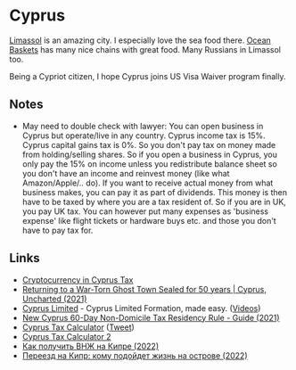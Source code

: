 # Cyprus

[Limassol](https://en.wikipedia.org/wiki/Limassol) is an amazing city. I especially love the sea food there. [Ocean Baskets](https://cyprus.oceanbasket.com/) has many nice chains with great food. Many Russians in Limassol too.

Being a Cypriot citizen, I hope Cyprus joins US Visa Waiver program finally.

## Notes

- May need to double check with lawyer: You can open business in Cyprus but operate/live in any country. Cyprus income tax is 15%. Cyprus capital gains tax is 0%. So you don't pay tax on money made from holding/selling shares. So if you open a business in Cyprus, you only pay the 15% on income unless you redistribute balance sheet so you don't have an income and reinvest money (like what Amazon/Apple/.. do). If you want to receive actual money from what business makes, you can pay it as part of dividends. This money is then have to be taxed by where you are a tax resident of. So if you are in UK, you pay UK tax. You can however put many expenses as 'business expense' like flight tickets or hardware buys etc. and those you don't have to pay tax for.

## Links

- [Cryptocurrency in Cyprus Tax](https://www.tax-residence.com/cryptocurrency-cyprus/)
- [Returning to a War-Torn Ghost Town Sealed for 50 years | Cyprus, Uncharted (2021)](https://www.youtube.com/watch?v=p7_TZagxjyk)
- [Cyprus Limited](https://www.cypruslimited.com/) - Cyprus Limited Formation, made easy. ([Videos](https://www.youtube.com/channel/UC0x2a-cTEPbUWzj4PH5V3KA/videos))
- [New Cyprus 60-Day Non-Domicile Tax Residency Rule - Guide (2021)](https://www.reddit.com/r/eupersonalfinance/comments/qwndj4/new_cyprus_60day_nondomicile_tax_residency_rule/)
- [Cyprus Tax Calculator](https://www.cyprustaxcalculator.com/) ([Tweet](https://twitter.com/AlexSukhorukov_/status/1464255193663561728))
- [Cyprus Tax Calculator 2](https://www.qnta.biz/resources/cyprus-tax/tax-calculators/gross-to-net-salary)
- [Как получить ВНЖ на Кипре (2022)](https://twitter.com/AlexSukhorukov_/status/1496499407302406162)
- [Переезд на Кипр: кому подойдет жизнь на острове (2022)](https://www.youtube.com/watch?v=BRgvbKOnocI)
